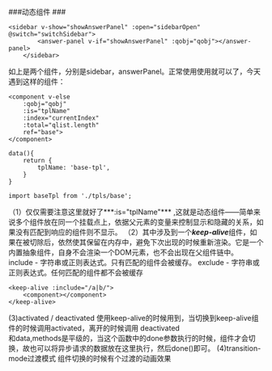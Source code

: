 ###动态组件 ###

	<sidebar v-show="showAnswerPanel" :open="sidebarOpen" @switch="switchSidebar">
			<answer-panel v-if="showAnswerPanel" :qobj="qobj"></answer-panel>
		</sidebar>

如上是两个组件，分别是sidebar，answerPanel。正常使用使用就可以了，今天遇到这样的组件：

	<component v-else
		:qobj="qobj" 
		:is="tplName" 
		:index="currentIndex"
		:total="qlist.length"
		ref="base">
	</component>

	data(){
		return {
			tplName: 'base-tpl',
		}
	}

	import baseTpl from './tpls/base';

（1）仅仅需要注意这里就好了***:is="tplName"*** ,这就是动态组件——简单来说多个组件放在同一个挂载点上，依据父元素的变量来控制显示和隐藏的关系，如果没有匹配到响应的组件则不显示。
（2）其中涉及到一个***keep-alive***组件，如果在被切除后，依然使其保留在内存中，避免下次出现的时候重新渲染。它是一个内置抽象组件，自身不会渲染一个DOM元素，也不会出现在父组件链中。
include - 字符串或正则表达式。只有匹配的组件会被缓存。
exclude - 字符串或正则表达式。任何匹配的组件都不会被缓存
	
	<keep-alive :include="/a|b/">
		<component></component>
	</keep-alive>

(3)activated / deactivated
使用keep-alive的时候用到，当切换到keep-alive组件的时候调用activated，离开的时候调用 deactivated    
和data,methods是平级的，当这个函数中的done参数执行的时候，组件才会切换，故也可以将异步请求的数据放在这里执行，然后done()即可。
(4)transition-mode过渡模式
组件切换的时候有个过渡的动画效果
